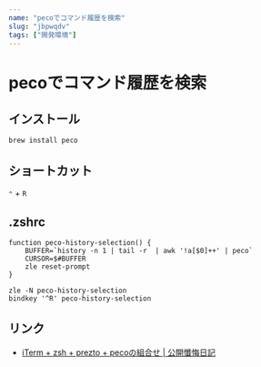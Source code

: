 ```yaml
---
name: "pecoでコマンド履歴を検索"
slug: "jbpwqdv"
tags: ["開発環境"]
---
```


# pecoでコマンド履歴を検索

## インストール

```
brew install peco
```

## ショートカット

`⌃` + `R`

## .zshrc

```
function peco-history-selection() {
    BUFFER=`history -n 1 | tail -r  | awk '!a[$0]++' | peco`
    CURSOR=$#BUFFER
    zle reset-prompt
}

zle -N peco-history-selection
bindkey '^R' peco-history-selection
```

## リンク

- [iTerm + zsh + prezto + pecoの組合せ | 公開懺悔日記](https://www.barasu.org/pc/mac/13705.html)
